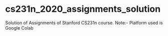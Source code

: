 # cs231n_2020_assignments_solution
Solution of Assignments of Stanford CS231n course.
Note:- Platform used is Google Colab
